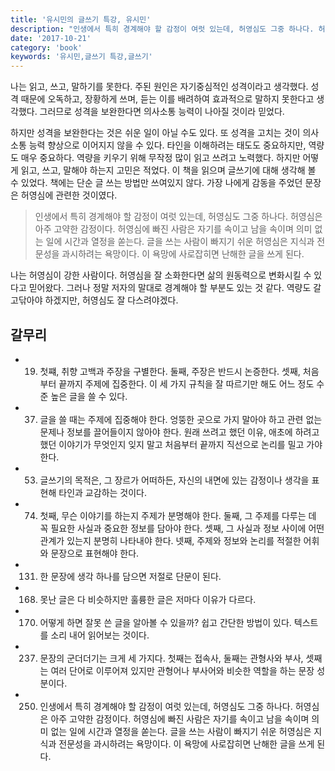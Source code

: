```yaml
---
title: '유시민의 글쓰기 특강, 유시민'
description: "인생에서 특히 경계해야 할 감정이 여럿 있는데, 허영심도 그중 하나다. 허영심은 아주 고약한 감정이다. 허영심에 빠진 사람은 자기를 속이고 남을 속이며 의미 없는 일에 시간과 열정을 쏟는다. 글을 쓰는 사람이 빠지기 쉬운 허영심은 지식과 전문성을 과시하려는 욕망이다. 이 욕망에 사로잡히면 난해한 글을 쓰게 된다."
date: '2017-10-21'
category: 'book'
keywords: '유시민,글쓰기 특강,글쓰기'
---
```


나는 읽고, 쓰고, 말하기를 못한다. 주된 원인은 자기중심적인 성격이라고 생각했다. 성격 때문에 오독하고, 장황하게 쓰며, 듣는 이를 배려하여 효과적으로 말하지 못한다고 생각했다. 그러므로 성격을 보완한다면 의사소통 능력이 나아질 것이라 믿었다.

하지만 성격을 보완한다는 것은 쉬운 일이 아닐 수도 있다. 또 성격을 고치는 것이 의사소통 능력 향상으로 이어지지 않을 수 있다. 타인을 이해하려는 태도도 중요하지만, 역량도 매우 중요하다. 역량을 키우기 위해 무작정 많이 읽고 쓰려고 노력했다. 하지만 어떻게 읽고, 쓰고, 말해야 하는지 고민은 적었다. 이 책을 읽으며 글쓰기에 대해 생각해 볼 수 있었다. 책에는 단순 글 쓰는 방법만 쓰여있지 않다. 가장 나에게 감동을 주었던 문장은 허영심에 관련한 것이였다.

> 인생에서 특히 경계해야 할 감정이 여럿 있는데, 허영심도 그중 하나다. 허영심은 아주 고약한 감정이다. 허영심에 빠진 사람은 자기를 속이고 남을 속이며 의미 없는 일에 시간과 열정을 쏟는다. 글을 쓰는 사람이 빠지기 쉬운 허영심은 지식과 전문성을 과시하려는 욕망이다. 이 욕망에 사로잡히면 난해한 글을 쓰게 된다. 

나는 허영심이 강한 사람이다. 허영심을 잘 소화한다면 삶의 원동력으로 변화시킬 수 있다고 믿어왔다. 그러나 정말 저자의 말대로 경계해야 할 부분도 있는 것 같다. 역량도 갈고닦아야 하겠지만, 허영심도 잘 다스려야겠다.

## 갈무리

- 19) 첫쨰, 취향 고백과 주장을 구별한다. 둘째, 주장은 반드시 논증한다. 셋째, 처음부터 끝까지 주제에 집중한다. 이 세 가지 규칙을 잘 따르기만 해도 어느 정도 수준 높은 글을 쓸 수 있다. 

- 37) 글을 쓸 때는 주제에 집중해야 한다. 엉뚱한 곳으로 가지 말아야 하고 관련 없는 문제나 정보를 끌어들이지 않아야 한다. 원래 쓰려고 했던 이유, 애초에 하려고 했던 이야기가 무엇인지 잊지 말고 처음부터 끝까지 직선으로 논리를 밀고 가야 한다. 

- 53) 글쓰기의 목적은, 그 장르가 어떠하든, 자신의 내면에 있는 감정이나 생각을 표현해 타인과 교감하는 것이다. 

- 74) 첫째, 무슨 이야기를 하는지 주제가 분명해야 한다. 둘째, 그 주제를 다루는 데 꼭 필요한 사실과 중요한 정보를 담아야 한다. 셋째, 그 사실과 정보 사이에 어떤 관계가 있는지 분명히 나타내야 한다. 넷째, 주제와 정보와 논리를 적절한 어휘와 문장으로 표현해야 한다. 

- 131) 한 문장에 생각 하나를 담으면 저절로 단문이 된다. 

- 168) 못난 글은 다 비슷하지만 훌륭한 글은 저마다 이유가 다르다. 

- 170) 어떻게 하면 잘못 쓴 글을 알아볼 수 있을까? 쉽고 간단한 방법이 있다. 텍스트를 소리 내어 읽어보는 것이다. 

- 237) 문장의 군더더기는 크게 세 가지다. 첫째는 접속사, 둘째는 관형사와 부사, 셋째는 여러 단어로 이루어져 있지만 관형어나 부사어와 비슷한 역할을 하는 문장 성분이다. 

- 250) 인생에서 특히 경계해야 할 감정이 여럿 있는데, 허영심도 그중 하나다. 허영심은 아주 고약한 감정이다. 허영심에 빠진 사람은 자기를 속이고 남을 속이며 의미 없는 일에 시간과 열정을 쏟는다. 글을 쓰는 사람이 빠지기 쉬운 허영심은 지식과 전문성을 과시하려는 욕망이다. 이 욕망에 사로잡히면 난해한 글을 쓰게 된다.